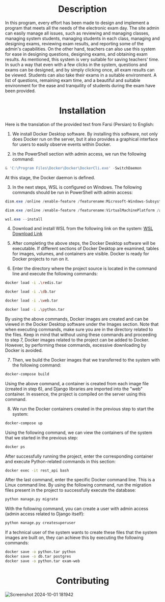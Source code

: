 <h1 align="center">Description</h1>

In this program, every effort has been made to design and implement a program that meets all the needs of the electronic exam day. The site admin can easily manage all issues, such as reviewing and managing classes, managing system students, managing students in each class, managing and designing exams, reviewing exam results, and reporting some of the admin's capabilities. On the other hand, teachers can also use this system for ease in designing questions, designing exams, and obtaining exam results. As mentioned, this system is very suitable for saving teachers' time. In such a way that even with a few clicks in the system, questions and exams can be designed, and by simply clicking once, all exam results can be viewed. Students can also take their exams in a suitable environment. A list of questions, remaining exam time, and a beautiful and suitable environment for the ease and tranquility of students during the exam have been provided. 


<h1 align="center">Installation</h1>

Here is the translation of the provided text from Farsi (Persian) to English:

1. We install Docker Desktop software. By installing this software, not only does Docker run on the server, but it also provides a graphical interface for users to easily observe events within Docker.

2. In the PowerShell section with admin access, we run the following command:
```powershell
& 'C:\Program Files\Docker\Docker\DockerCli.exe' -SwitchDaemon
```
At this stage, the Docker daemon is defined.

3. In the next steps, WSL is configured on Windows. The following commands should be run in PowerShell with admin access:
```powershell
dism.exe /online /enable-feature /featurename:Microsoft-Windows-Subsystem-Linux /all /norestart

dism.exe /online /enable-feature /featurename:VirtualMachinePlatform /all /norestart

wsl.exe --install
```

4. Download and install WSL from the following link on the system:
[WSL Download Link](https://wslstorestorage.blob.core.windows.net/wslblob/wsl_update_x64.msi)

5. After completing the above steps, the Docker Desktop software will be executable. If different sections of Docker Desktop are examined, tables for images, volumes, and containers are visible. Docker is ready for Docker projects to run on it.

6. Enter the directory where the project source is located in the command line and execute the following commands:
```bash
docker load -i .\redis.tar

docker load -i .\db.tar

docker load -i .\web.tar

docker load -i .\python.tar
```
By using the above commands, Docker images are created and can be viewed in the Docker Desktop software under the Images section. Note that when executing commands, make sure you are in the directory related to the files. Keep in mind that without using these commands and proceeding to step 7, Docker images related to the project can be added to Docker. However, by performing these commands, excessive downloading by Docker is avoided.

7. Then, we build the Docker images that we transferred to the system with the following command:
```bash
docker-compose build
```
Using the above command, a container is created from each image file (created in step 6), and Django libraries are imported into the "web" container. In essence, the project is compiled on the server using this command.

8. We run the Docker containers created in the previous step to start the system:
```bash
docker-compose up
```
Using the following command, we can view the containers of the system that we started in the previous step:
```bash
docker ps
```
After successfully running the project, enter the corresponding container and execute Python-related commands in this section:
```bash
docker exec -it rest_api bash
```
After the last command, enter the specific Docker command line. This is a Linux command line. By using the following command, run the migration files present in the project to successfully execute the database:
```bash
python manage.py migrate
```
With the following command, you can create a user with admin access (admin access related to Django itself):
```bash
python manage.py createsuperuser
```
If a technical user of the system wants to create these files that the system images are built on, they can achieve this by executing the following commands:
```bash
docker save -o python.tar python
docker save -o db.tar postgres
docker save -o python.tar exam-web
```


<h1 align="center">Contributing</h1>


![Screenshot 2024-10-01 181942](https://github.com/user-attachments/assets/0149f330-b4ff-4fd3-80ea-598c48e62ecb)




